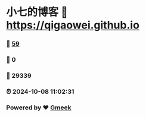 # 小七的博客 :link: https://qigaowei.github.io 
### :page_facing_up: [59](https://qigaowei.github.io/tag.html) 
### :speech_balloon: 0 
### :hibiscus: 29339 
### :alarm_clock: 2024-10-08 11:02:31 
### Powered by :heart: [Gmeek](https://github.com/Meekdai/Gmeek)
